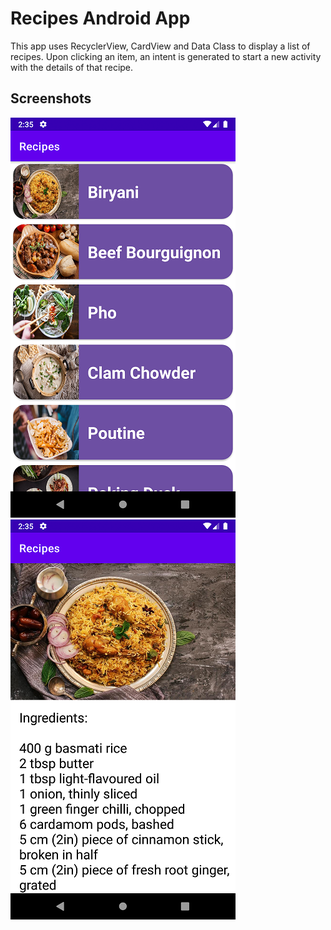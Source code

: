 # Recipes Android App

This app uses RecyclerView, CardView and Data Class to display a list of recipes.
Upon clicking an item, an intent is generated to start a new activity with the details of that recipe.

## Screenshots

![Screenshot1](screenshots/screenshot_1.png) ![Screenshot2](screenshots/screenshot_2.png)